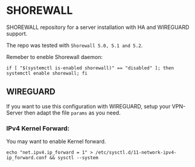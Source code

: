 # SHOREWALL

SHOREWALL repository for a server installation with HA and WIREGUARD support.

The repo was tested with ``` Shorewall 5.0, 5.1 and 5.2 ```.

Remeber to eneble Shorewall daemon:

```
if [ "$(systemctl is-enabled shorewall)" == "disabled" ]; then systemctl enable shorewall; fi
```

## WIREGUARD
If you want to use this configuration with WIREGUARD, setup your VPN-Server then adapt the file ```params``` as you need.

### IPv4 Kernel Forward:
You may want to enable Kernel forward.

```
echo "net.ipv4.ip_forward = 1" > /etc/sysctl.d/11-network-ipv4-ip_forward.conf && sysctl --system
```
